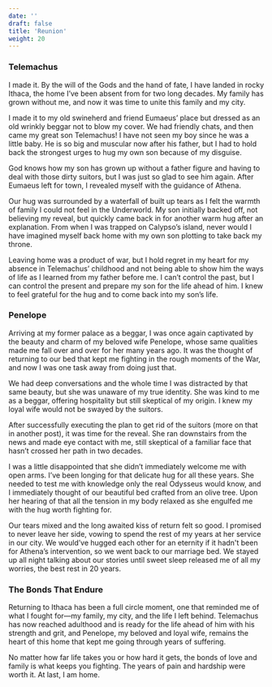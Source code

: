 ```yaml
---
date: ''
draft: false
title: 'Reunion'
weight: 20
---
```


### Telemachus

I made it. By the will of the Gods and the hand of fate, I have landed in rocky Ithaca, the home I’ve been absent from for two long decades. My family has grown without me, and now it was time to unite this family and my city. 

I made it to my old swineherd and friend Eumaeus’ place but dressed as an old wrinkly beggar not to blow my cover. We had friendly chats, and then came my great son Telemachus! I have not seen my boy since he was a little baby. He is so big and muscular now after his father, but I had to hold back the strongest urges to hug my own son because of my disguise.

God knows how my son has grown up without a father figure and having to deal with those dirty suitors, but I was just so glad to see him again. After Eumaeus left for town, I revealed myself with the guidance of Athena. 

Our hug was surrounded by a waterfall of built up tears as I felt the warmth of family I could not feel in the Underworld. My son initially backed off, not believing my reveal, but quickly came back in for another warm hug after an explanation. From when I was trapped on Calypso’s island, never would I have imagined myself back home with my own son plotting to take back my throne. 

Leaving home was a product of war, but I hold regret in my heart for my absence in Telemachus’ childhood and not being able to show him the ways of life as I learned from my father before me. I can’t control the past, but I can control the present and prepare my son for the life ahead of him. I knew to feel grateful for the hug and to come back into my son’s life.

### Penelope

Arriving at my former palace as a beggar, I was once again captivated by the beauty and charm of my beloved wife Penelope, whose same qualities made me fall over and over for her many years ago. It was the thought of returning to our bed that kept me fighting in the rough moments of the War, and now I was one task away from doing just that. 

We had deep conversations and the whole time I was distracted by that same beauty, but she was unaware of my true identity. She was kind to me as a beggar, offering hospitality but still skeptical of my origin. I knew my loyal wife would not be swayed by the suitors. 

After successfully executing the plan to get rid of the suitors (more on that in another post), it was time for the reveal. She ran downstairs from the news and made eye contact with me, still skeptical of a familiar face that hasn’t crossed her path in two decades. 

I was a little disappointed that she didn’t immediately welcome me with open arms. I’ve been longing for that delicate hug for all these years. She needed to test me with knowledge only the real Odysseus would know, and I immediately thought of our beautiful bed crafted from an olive tree. Upon her hearing of that all the tension in my body relaxed as she engulfed me with the hug worth fighting for. 

Our tears mixed and the long awaited kiss of return felt so good. I promised to never leave her side, vowing to spend the rest of my years at her service in our city. We would’ve hugged each other for an eternity if it hadn't been for Athena’s intervention, so we went back to our marriage bed. We stayed up all night talking about our stories until sweet sleep released me of all my worries, the best rest in 20 years.

### The Bonds That Endure

Returning to Ithaca has been a full circle moment, one that reminded me of what I fought for—my family, my city, and the life I left behind. Telemachus has now reached adulthood and is ready for the life ahead of him with his strength and grit, and Penelope, my beloved and loyal wife, remains the heart of this home that kept me going through years of suffering. 

No matter how far life takes you or how hard it gets, the bonds of love and family is what keeps you fighting. The years of pain and hardship were worth it. At last, I am home.

